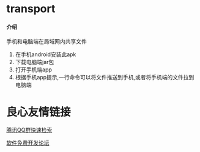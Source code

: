 # transport

#### 介绍
手机和电脑端在局域网内共享文件


1.  在手机android安装此apk
2.  下载电脑端jar包 
3.  打开手机端app
4. 根据手机app提示,一行命令可以将文件推送到手机,或者将手机端的文件拉到电脑端



 # 良心友情链接

[腾讯QQ群快速检索](http://u.720life.cn/s/8cf73f7c)

[软件免费开发论坛](http://u.720life.cn/s/bbb01dc0)